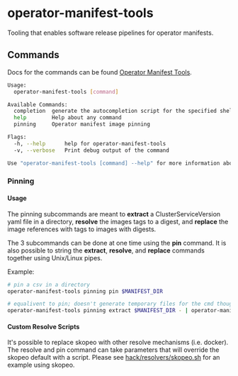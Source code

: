 # operator-manifest-tools
Tooling that enables software release pipelines for operator manifests.

## Commands

Docs for the commands can be found [Operator Manifest Tools](docs/operator-manifest-tools).

``` sh
Usage:
  operator-manifest-tools [command]

Available Commands:
  completion  generate the autocompletion script for the specified shell
  help        Help about any command
  pinning     Operator manifest image pinning

Flags:
  -h, --help      help for operator-manifest-tools
  -v, --verbose   Print debug output of the command

Use "operator-manifest-tools [command] --help" for more information about a command.
```

### Pinning

#### Usage

The pinning subcommands are meant to **extract** a ClusterServiceVersion yaml file in a directory, **resolve** the images tags to a digest, and **replace** the image references with tags to images with digests.

The 3 subcommands can be done at one time using the **pin** command. It is also possible to string the **extract**, **resolve**, and **replace** commands together using Unix/Linux pipes.

Example:

``` sh
# pin a csv in a directory
operator-manifest-tools pinning pin $MANIFEST_DIR

# equalivent to pin; doesn't generate temporary files for the cmd though
operator-manifest-tools pinning extract $MANIFEST_DIR - | operator-manifest-tools pinning resolve - | operator-manifest-tools pinning replace $MANIFEST_DIR
```

#### Custom Resolve Scripts

It's possible to replace skopeo with other resolve mechanisms (i.e. docker). The resolve and pin command can take parameters that will override the skopeo default with a script. Please see [hack/resolvers/skopeo.sh](hack/resolvers/skopeo.sh) for an example using skopeo.
